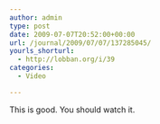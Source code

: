 ```yaml
---
author: admin
type: post
date: 2009-07-07T20:52:00+00:00
url: /journal/2009/07/07/137285045/
yourls_shorturl:
  - http://lobban.org/i/39
categories:
  - Video

---
```

This is good. You should watch it.